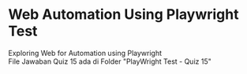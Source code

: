 # Web Automation Using Playwright Test
Exploring Web for Automation using Playwright <br>
File Jawaban Quiz 15 ada di Folder "PlayWright Test - Quiz 15" <br>